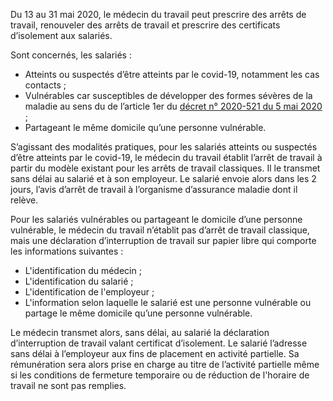 Du 13 au 31 mai 2020, le médecin du travail peut prescrire des arrêts de travail, renouveler des arrêts de travail et prescrire des certificats d’isolement aux salariés.

Sont concernés, les salariés :

 - Atteints ou suspectés d’être atteints par le covid-19, notamment les cas contacts ;
 - Vulnérables car susceptibles de développer des formes sévères de la maladie au sens du de l’article 1er du [décret n° 2020-521 du 5 mai 2020](https://www.legifrance.gouv.fr/affichTexte.do?cidTexte=JORFTEXT000041849680&categorieLien=id) ;
 - Partageant le même domicile qu’une personne vulnérable.

S’agissant des modalités pratiques, pour les salariés atteints ou suspectés d’être atteints par le covid-19, le médecin du travail établit l’arrêt de travail à partir du modèle existant pour les arrêts de travail classiques. Il le transmet sans délai au salarié et à son employeur. Le salarié envoie alors dans les 2 jours, l’avis d’arrêt de travail à l’organisme d’assurance maladie dont il relève.

Pour les salariés vulnérables ou partageant le domicile d’une personne vulnérable, le médecin du travail n’établit pas d’arrêt de travail classique, mais une déclaration d’interruption de travail sur papier libre qui comporte les informations suivantes :

 - L'identification du médecin ;
 - L'identification du salarié ;
 - L'identification de l'employeur ;
 - L'information selon laquelle le salarié est une personne vulnérable ou partage le même domicile qu’une personne vulnérable.
 
Le médecin transmet alors, sans délai, au salarié la déclaration d’interruption de travail valant certificat d’isolement. Le salarié l’adresse sans délai à l’employeur aux fins de placement en activité partielle. Sa rémunération sera alors prise en charge au titre de l’activité partielle même si les conditions de fermeture temporaire ou de réduction de l'horaire de travail ne sont pas remplies.
